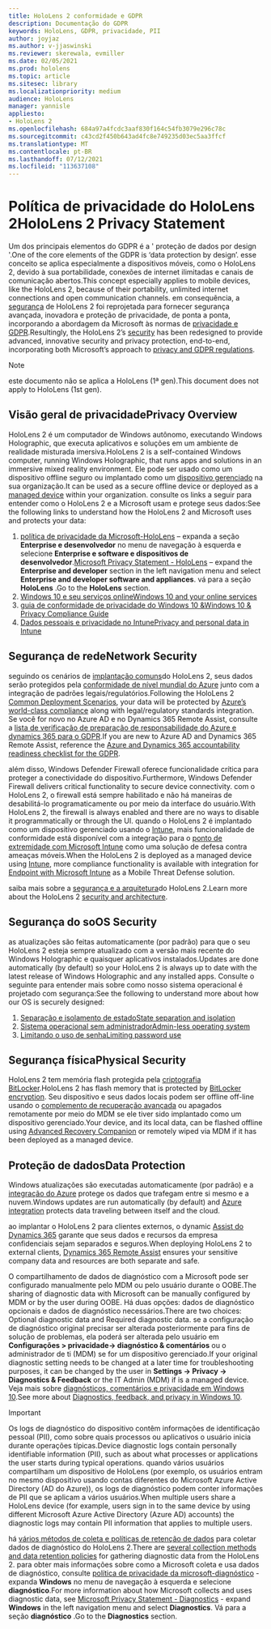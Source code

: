 ```yaml
---
title: HoloLens 2 conformidade e GDPR
description: Documentação do GDPR
keywords: HoloLens, GDPR, privacidade, PII
author: joyjaz
ms.author: v-jjaswinski
ms.reviewer: skerewala, evmiller
ms.date: 02/05/2021
ms.prod: hololens
ms.topic: article
ms.sitesec: library
ms.localizationpriority: medium
audience: HoloLens
manager: yannisle
appliesto:
- HoloLens 2
ms.openlocfilehash: 684a97a4fcdc3aaf830f164c54fb3079e296c78c
ms.sourcegitcommit: c43cd2f450b643ad4fc8e749235d03ec5aa3ffcf
ms.translationtype: MT
ms.contentlocale: pt-BR
ms.lasthandoff: 07/12/2021
ms.locfileid: "113637108"
---
```

# <a name="hololens-2-privacy-statement"></a><span data-ttu-id="82783-104">Política de privacidade do HoloLens 2</span><span class="sxs-lookup"><span data-stu-id="82783-104">HoloLens 2 Privacy Statement</span></span>

<span data-ttu-id="82783-105">Um dos principais elementos do GDPR é a ' proteção de dados por design '.</span><span class="sxs-lookup"><span data-stu-id="82783-105">One of the core elements of the GDPR is ‘data protection by design’.</span></span> <span data-ttu-id="82783-106">esse conceito se aplica especialmente a dispositivos móveis, como o HoloLens 2, devido à sua portabilidade, conexões de internet ilimitadas e canais de comunicação abertos.</span><span class="sxs-lookup"><span data-stu-id="82783-106">This concept especially applies to mobile devices, like the HoloLens 2, because of their portability, unlimited internet connections and open communication channels.</span></span> <span data-ttu-id="82783-107">em consequência, a [segurança](/hololens/security-architecture) de HoloLens 2 foi reprojetada para fornecer segurança avançada, inovadora e proteção de privacidade, de ponta a ponta, incorporando a abordagem da Microsoft às normas de [privacidade e GDPR](https://privacy.microsoft.com/).</span><span class="sxs-lookup"><span data-stu-id="82783-107">Resultingly, the HoloLens 2’s [security](/hololens/security-architecture) has been redesigned to provide advanced, innovative security and privacy protection, end-to-end, incorporating both Microsoft’s approach to [privacy and GDPR regulations](https://privacy.microsoft.com/).</span></span>

 >[!NOTE]
> <span data-ttu-id="82783-108">este documento não se aplica a HoloLens (1ª gen).</span><span class="sxs-lookup"><span data-stu-id="82783-108">This document does not apply to HoloLens (1st gen).</span></span>

## <a name="privacy-overview"></a><span data-ttu-id="82783-109">Visão geral de privacidade</span><span class="sxs-lookup"><span data-stu-id="82783-109">Privacy Overview</span></span>

<span data-ttu-id="82783-110">HoloLens 2 é um computador de Windows autônomo, executando Windows Holographic, que executa aplicativos e soluções em um ambiente de realidade misturada imersiva.</span><span class="sxs-lookup"><span data-stu-id="82783-110">HoloLens 2 is a self-contained Windows computer, running Windows Holographic, that runs apps and solutions in an immersive mixed reality environment.</span></span> <span data-ttu-id="82783-111">Ele pode ser usado como um dispositivo offline seguro ou implantado como um [dispositivo gerenciado](/mem/intune/fundamentals/windows-holographic-for-business) na sua organização.</span><span class="sxs-lookup"><span data-stu-id="82783-111">It can be used as a secure offline device or deployed as a [managed device](/mem/intune/fundamentals/windows-holographic-for-business) within your organization.</span></span> <span data-ttu-id="82783-112">consulte os links a seguir para entender como o HoloLens 2 e a Microsoft usam e protege seus dados:</span><span class="sxs-lookup"><span data-stu-id="82783-112">See the following links to understand how the HoloLens 2 and Microsoft uses and protects your data:</span></span>

1. <span data-ttu-id="82783-113">[política de privacidade da Microsoft-HoloLens](https://privacy.microsoft.com/privacystatement) – expanda a seção **Enterprise e desenvolvedor** no menu de navegação à esquerda e selecione **Enterprise e software e dispositivos de desenvolvedor**.</span><span class="sxs-lookup"><span data-stu-id="82783-113">[Microsoft Privacy Statement - HoloLens](https://privacy.microsoft.com/privacystatement) – expand the **Enterprise and developer** section in the left navigation menu and select **Enterprise and developer software and appliances**.</span></span> <span data-ttu-id="82783-114">vá para a seção **HoloLens** .</span><span class="sxs-lookup"><span data-stu-id="82783-114">Go to the **HoloLens** section.</span></span>
2. [<span data-ttu-id="82783-115">Windows 10 e seu serviços online</span><span class="sxs-lookup"><span data-stu-id="82783-115">Windows 10 and your online services</span></span>](https://privacy.microsoft.com/windows10privacy)
3. [<span data-ttu-id="82783-116">guia de conformidade de privacidade do Windows 10 &</span><span class="sxs-lookup"><span data-stu-id="82783-116">Windows 10 & Privacy Compliance Guide</span></span>](/windows/privacy/windows-10-and-privacy-compliance)
4. [<span data-ttu-id="82783-117">Dados pessoais e privacidade no Intune</span><span class="sxs-lookup"><span data-stu-id="82783-117">Privacy and personal data in Intune</span></span>](/mem/intune/protect/privacy-personal-data)

## <a name="network-security"></a><span data-ttu-id="82783-118">Segurança de rede</span><span class="sxs-lookup"><span data-stu-id="82783-118">Network Security</span></span>
<span data-ttu-id="82783-119">seguindo os cenários de [implantação comuns](/hololens/common-scenarios)do HoloLens 2, seus dados serão protegidos pela [conformidade de nível mundial do Azure](/azure/compliance/) junto com a integração de padrões legais/regulatórios.</span><span class="sxs-lookup"><span data-stu-id="82783-119">Following the HoloLens 2 [Common Deployment Scenarios](/hololens/common-scenarios), your data will be protected by [Azure’s world-class compliance](/azure/compliance/) along with legal/regulatory standards integration.</span></span> <span data-ttu-id="82783-120">Se você for novo no Azure AD e no Dynamics 365 Remote Assist, consulte a [lista de verificação de preparação de responsabilidade do Azure e dynamics 365 para o GDPR](/compliance/regulatory/gdpr-arc-azure-dynamics).</span><span class="sxs-lookup"><span data-stu-id="82783-120">If you are new to Azure AD and Dynamics 365 Remote Assist, reference the [Azure and Dynamics 365 accountability readiness checklist for the GDPR](/compliance/regulatory/gdpr-arc-azure-dynamics).</span></span>

<span data-ttu-id="82783-121">além disso, Windows Defender Firewall oferece funcionalidade crítica para proteger a conectividade do dispositivo.</span><span class="sxs-lookup"><span data-stu-id="82783-121">Furthermore, Windows Defender Firewall delivers critical functionality to secure device connectivity.</span></span> <span data-ttu-id="82783-122">com o HoloLens 2, o firewall está sempre habilitado e não há maneiras de desabilitá-lo programaticamente ou por meio da interface do usuário.</span><span class="sxs-lookup"><span data-stu-id="82783-122">With HoloLens 2, the firewall is always enabled and there are no ways to disable it programmatically or through the UI.</span></span> <span data-ttu-id="82783-123">quando o HoloLens 2 é implantado como um dispositivo gerenciado usando o [Intune](/mem/intune/protect/device-compliance-get-started), mais funcionalidade de conformidade está disponível com a integração para o [ponto de extremidade com Microsoft Intune](/mem/intune/protect/advanced-threat-protection) como uma solução de defesa contra ameaças móveis.</span><span class="sxs-lookup"><span data-stu-id="82783-123">When the HoloLens 2 is deployed as a managed device using [Intune](/mem/intune/protect/device-compliance-get-started), more compliance functionality is available with integration for [Endpoint with Microsoft Intune](/mem/intune/protect/advanced-threat-protection) as a Mobile Threat Defense solution.</span></span>

<span data-ttu-id="82783-124">saiba mais sobre a [segurança e a arquitetura](/hololens/security-architecture)do HoloLens 2.</span><span class="sxs-lookup"><span data-stu-id="82783-124">Learn more about the HoloLens 2 [security and architecture](/hololens/security-architecture).</span></span>

## <a name="os-security"></a><span data-ttu-id="82783-125">Segurança do so</span><span class="sxs-lookup"><span data-stu-id="82783-125">OS Security</span></span>
<span data-ttu-id="82783-126">as atualizações são feitas automaticamente (por padrão) para que o seu HoloLens 2 esteja sempre atualizado com a versão mais recente do Windows Holographic e quaisquer aplicativos instalados.</span><span class="sxs-lookup"><span data-stu-id="82783-126">Updates are done automatically (by default) so your HoloLens 2 is always up to date with the latest release of Windows Holographic and any installed apps.</span></span> <span data-ttu-id="82783-127">Consulte o seguinte para entender mais sobre como nosso sistema operacional é projetado com segurança:</span><span class="sxs-lookup"><span data-stu-id="82783-127">See the following to understand more about how our OS is securely designed:</span></span>

1. [<span data-ttu-id="82783-128">Separação e isolamento de estado</span><span class="sxs-lookup"><span data-stu-id="82783-128">State separation and isolation</span></span>](/hololens/security-state-separation-isolation)
1. [<span data-ttu-id="82783-129">Sistema operacional sem administrador</span><span class="sxs-lookup"><span data-stu-id="82783-129">Admin-less operating system</span></span>](/hololens/security-adminless-os)
1. [<span data-ttu-id="82783-130">Limitando o uso de senha</span><span class="sxs-lookup"><span data-stu-id="82783-130">Limiting password use</span></span>](/hololens/security-limiting-password-use)

## <a name="physical-security"></a><span data-ttu-id="82783-131">Segurança física</span><span class="sxs-lookup"><span data-stu-id="82783-131">Physical Security</span></span>
<span data-ttu-id="82783-132">HoloLens 2 tem memória flash protegida pela [criptografia BitLocker](/hololens/security-encryption-data-protection).</span><span class="sxs-lookup"><span data-stu-id="82783-132">HoloLens 2 has flash memory that is protected by [BitLocker encryption](/hololens/security-encryption-data-protection).</span></span> <span data-ttu-id="82783-133">Seu dispositivo e seus dados locais podem ser offline off-line usando o [complemento de recuperação avançada](https://www.microsoft.com/p/advanced-recovery-companion/9p74z35sfrs8#activetab=pivot:overviewtab) ou apagados remotamente por meio do MDM se ele tiver sido implantado como um dispositivo gerenciado.</span><span class="sxs-lookup"><span data-stu-id="82783-133">Your device, and its local data, can be flashed offline using [Advanced Recovery Companion](https://www.microsoft.com/p/advanced-recovery-companion/9p74z35sfrs8#activetab=pivot:overviewtab) or remotely wiped via MDM if it has been deployed as a managed device.</span></span>

## <a name="data-protection"></a><span data-ttu-id="82783-134">Proteção de dados</span><span class="sxs-lookup"><span data-stu-id="82783-134">Data Protection</span></span>
<span data-ttu-id="82783-135">Windows atualizações são executadas automaticamente (por padrão) e a [integração do Azure](/hololens/security-encryption-data-protection#Azure-integration) protege os dados que trafegam entre si mesmo e a nuvem.</span><span class="sxs-lookup"><span data-stu-id="82783-135">Windows updates are run automatically (by default) and [Azure integration](/hololens/security-encryption-data-protection#Azure-integration) protects data traveling between itself and the cloud.</span></span>

<span data-ttu-id="82783-136">ao implantar o HoloLens 2 para clientes externos, o dynamic [Assist do Dynamics 365](/hololens/hololens2-deployment-guide) garante que seus dados e recursos da empresa confidenciais sejam separados e seguros.</span><span class="sxs-lookup"><span data-stu-id="82783-136">When deploying HoloLens 2 to external clients, [Dynamics 365 Remote Assist](/hololens/hololens2-deployment-guide) ensures your sensitive company data and resources are both separate and safe.</span></span>

<span data-ttu-id="82783-137">O compartilhamento de dados de diagnóstico com a Microsoft pode ser configurado manualmente pelo MDM ou pelo usuário durante o OOBE.</span><span class="sxs-lookup"><span data-stu-id="82783-137">The sharing of diagnostic data with Microsoft can be manually configured by MDM or by the user during OOBE.</span></span> <span data-ttu-id="82783-138">Há duas opções: dados de diagnóstico opcionais e dados de diagnóstico necessários.</span><span class="sxs-lookup"><span data-stu-id="82783-138">There are two choices: Optional diagnostic data and Required diagnostic data.</span></span> <span data-ttu-id="82783-139">se a configuração de diagnóstico original precisar ser alterada posteriormente para fins de solução de problemas, ela poderá ser alterada pelo usuário em **Configurações > privacidade-> diagnóstico & comentários** ou o administrador de ti (MDM) se for um dispositivo gerenciado.</span><span class="sxs-lookup"><span data-stu-id="82783-139">If your original diagnostic setting needs to be changed at a later time for troubleshooting purposes, it can be changed by the user in **Settings -> Privacy -> Diagnostics & Feedback** or the IT Admin (MDM) if is a managed device.</span></span> <span data-ttu-id="82783-140">Veja mais sobre [diagnósticos, comentários e privacidade em Windows 10](https://support.microsoft.com/windows/diagnostics-feedback-and-privacy-in-windows-10-28808a2b-a31b-dd73-dcd3-4559a5199319).</span><span class="sxs-lookup"><span data-stu-id="82783-140">See more about [Diagnostics, feedback, and privacy in Windows 10](https://support.microsoft.com/windows/diagnostics-feedback-and-privacy-in-windows-10-28808a2b-a31b-dd73-dcd3-4559a5199319).</span></span>

> [!Important]
> <span data-ttu-id="82783-141">Os logs de diagnóstico do dispositivo contêm informações de identificação pessoal (PII), como sobre quais processos ou aplicativos o usuário inicia durante operações típicas.</span><span class="sxs-lookup"><span data-stu-id="82783-141">Device diagnostic logs contain personally identifiable information (PII), such as about what processes or applications the user starts during typical operations.</span></span> <span data-ttu-id="82783-142">quando vários usuários compartilham um dispositivo de HoloLens (por exemplo, os usuários entram no mesmo dispositivo usando contas diferentes do Microsoft Azure Active Directory (AD do Azure)), os logs de diagnóstico podem conter informações de PII que se aplicam a vários usuários.</span><span class="sxs-lookup"><span data-stu-id="82783-142">When multiple users share a HoloLens device (for example, users sign in to the same device by using different Microsoft Azure Active Directory (Azure AD) accounts) the diagnostic logs may contain PII information that applies to multiple users.</span></span>

<span data-ttu-id="82783-143">há [vários métodos de coleta e políticas de retenção de dados](/hololens/hololens-diagnostic-logs) para coletar dados de diagnóstico do HoloLens 2.</span><span class="sxs-lookup"><span data-stu-id="82783-143">There are [several collection methods and data retention policies](/hololens/hololens-diagnostic-logs) for gathering diagnostic data from the HoloLens 2.</span></span>  <span data-ttu-id="82783-144">para obter mais informações sobre como a Microsoft coleta e usa dados de diagnóstico, consulte [política de privacidade da microsoft-diagnóstico](https://privacy.microsoft.com/privacystatement) -expanda **Windows** no menu de navegação à esquerda e selecione **diagnóstico**.</span><span class="sxs-lookup"><span data-stu-id="82783-144">For more information about how Microsoft collects and uses diagnostic data, see [Microsoft Privacy Statement - Diagnostics](https://privacy.microsoft.com/privacystatement) - expand **Windows** in the left navigation menu and select **Diagnostics**.</span></span> <span data-ttu-id="82783-145">Vá para a seção **diagnóstico** .</span><span class="sxs-lookup"><span data-stu-id="82783-145">Go to the **Diagnostics** section.</span></span>
